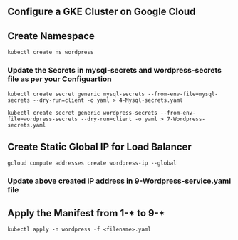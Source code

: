 ## Configure a GKE Cluster on Google Cloud ##

## Create Namespace ##

```
kubectl create ns wordpress
```

### Update the Secrets in mysql-secrets and wordpress-secrets file as per your Configuartion ###
```
kubectl create secret generic mysql-secrets --from-env-file=mysql-secrets --dry-run=client -o yaml > 4-Mysql-secrets.yaml

kubectl create secret generic wordpress-secrets --from-env-file=wordpress-secrets --dry-run=client -o yaml > 7-Wordpress-secrets.yaml
```

## Create Static Global IP for Load Balancer ##
```
gcloud compute addresses create wordpress-ip --global
```

### Update above created IP address in 9-Wordpress-service.yaml file ### 

## Apply the Manifest from 1-* to 9-* ##
```
kubectl apply -n wordpress -f <filename>.yaml
```

